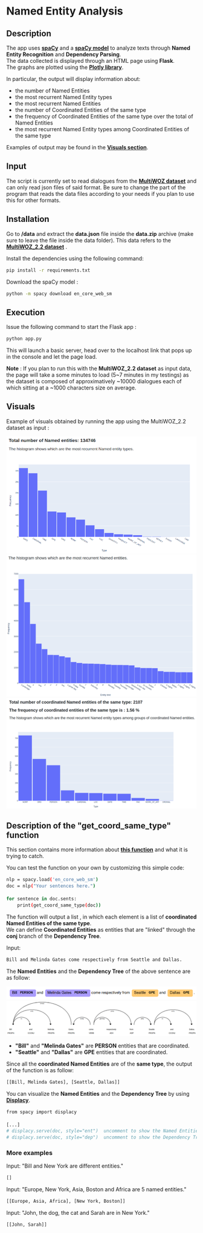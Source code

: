 # Named Entity Analysis

## Description

The app uses **[spaCy](https://spacy.io/)** and a **[spaCy model](https://spacy.io/models/en#en_core_web_sm)** to analyze texts through **Named Entity Recognition** and **Dependency Parsing**. <br>
The data collected is displayed through an HTML page using **Flask**. <br> 
The graphs are plotted using the **[Plotly library](https://plotly.com/python/)**. 

In particular, the output will display information about:

* the number of Named Entities
* the most recurrent Named Entity types
* the most recurrent Named Entities 
* the number of Coordinated Entities of the same type
* the frequency of Coordinated Entities of the same type over the total of Named Entities
* the most recurrent Named Entity types among Coordinated Entities of the same type

Examples of output may be found in the **[Visuals section](#visuals)**.

## Input

The script is currently set to read dialogues from the **[MultiWOZ dataset](https://github.com/budzianowski/multiwoz)** and can only read json files of said format. Be sure to change the part of the program that reads the data files according to your needs if you plan to use this for other formats.

## Installation

Go to **/data** and extract the **data.json** file inside the **data.zip** archive (make sure to leave the file inside the data folder). This data refers to the **[MultiWOZ_2.2 dataset](https://github.com/budzianowski/multiwoz/blob/master/data/MultiWOZ_2.2.zip)** .

Install the dependencies using the following command:

```bash
pip install -r requirements.txt
```
Download the spaCy model :

```bash
python -m spacy download en_core_web_sm
```

## Execution

Issue the following command to start the Flask app :

```bash
python app.py
```
This will launch a basic server, head over to the localhost link that pops up in the console and let the page load.

**Note** : If you plan to run this with the **MultiWOZ_2.2 dataset** as input data, the page will take a some minutes to load (5~7 minutes in my testings) as the dataset is composed of approximatively ~10000 dialogues each of which sitting at a ~1000 characters size on average.


## Visuals

Example of visuals obtained by running the app using the MultiWOZ_2.2 dataset as input :

![](https://github.com/seanclz/assignment_named_entities/blob/main/imgs/namedentitybarplot.png)
![](https://github.com/seanclz/assignment_named_entities/blob/main/imgs/namedentityfreq.png)
![](https://github.com/seanclz/assignment_named_entities/blob/main/imgs/coordtypebarplot.png)

## Description of the "get_coord_same_type" function

This section contains more information about **[this function](https://github.com/seanclz/assignment_named_entities/blob/main/helpers.py)** and what it is trying to catch. 

You can test the function on your own by customizing this simple code:

```bash
nlp = spacy.load('en_core_web_sm')
doc = nlp("Your sentences here.")

for sentence in doc.sents:
    print(get_coord_same_type(doc))
```
The function will output a list , in which each element is a list of **coordinated Named Entities of the same type**. <br>
We can define **Coordinated Entities** as entities that are "linked" through the **conj** branch of the **Dependency Tree**.

Input:
```bash
Bill and Melinda Gates come respectively from Seattle and Dallas.
```
The **Named Entities** and the **Dependency Tree** of the above sentence are as follow:

![](https://github.com/seanclz/assignment_named_entities/blob/main/imgs/entities.png)
![](https://github.com/seanclz/assignment_named_entities/blob/main/imgs/deptree.png)

* **"Bill"** and **"Melinda Gates"** are **PERSON** entities that are coordinated.
* **"Seattle"** and **"Dallas"** are **GPE** entities that are coordinated.

Since all the **coordinated Named Entities** are of the **same type**, the output of the function is as follow:

```bash
[[Bill, Melinda Gates], [Seattle, Dallas]]
```
You can visualize the **Named Entities** and the **Dependency Tree** by using **[Displacy](https://spacy.io/universe/project/displacy/)**.
```bash
from spacy import displacy

[...]
# displacy.serve(doc, style="ent")  uncomment to show the Named Entities
# displacy.serve(doc, style="dep")  uncomment to show the Dependency Tree
```

### More examples

Input: "Bill and New York are different entities."

```bash
[]
```
Input: "Europe, New York, Asia, Boston and Africa are 5 named entities."

```bash
[[Europe, Asia, Africa], [New York, Boston]]
```
Input: "John, the dog, the cat and Sarah are in New York."
```bash
[[John, Sarah]] 
```
